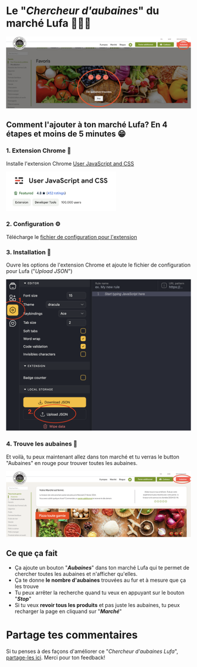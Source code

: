 # Le "_Chercheur d'aubaines_" du marché Lufa  🍅🥕🍏

<img src="https://raw.githubusercontent.com/michaelbontyes/lufa/main/aubainesLufa.png" width="1000">

## Comment l'ajouter à ton marché Lufa? En 4 étapes et moins de 5 minutes 😁

### 1. Extension Chrome 🧰
Installe l'extension Chrome [User JavaScript and CSS](https://chromewebstore.google.com/detail/user-javascript-and-css/nbhcbdghjpllgmfilhnhkllmkecfmpld)  

<img src="https://raw.githubusercontent.com/michaelbontyes/lufa/main/chromeExtension.png" width="300">
   
### 2. Configuration ⚙️
Télécharge le [fichier de configuration pour l'extension](https://raw.githubusercontent.com/michaelbontyes/lufa/main/lufaConfig-UserJavascriptAndCSS-ChromeExtension.json)  
   
### 3. Installation 🍅
Ouvre les options de l'extension Chrome et ajoute le fichier de configuration pour Lufa ("_Upload JSON_")  

<img src="https://raw.githubusercontent.com/michaelbontyes/lufa/main/addConfig.png" width="600">

### 4. Trouve les aubaines 🙂
Et voilà, tu peux maintenant allez dans ton marché et tu verras le button "Aubaines" en rouge pour trouver toutes les aubaines.

<img src="https://raw.githubusercontent.com/michaelbontyes/lufa/main/buttonAubaines.png" width="1000">

## Ce que ça fait
- Ça ajoute un bouton "**_Aubaines_**" dans ton marché Lufa qui te permet de chercher toutes les aubaines et n'afficher qu'elles.
- Ça te donne **le nombre d'aubaines** trouvées au fur et à mesure que ça les trouve
- Tu peux arrêter la recherche quand tu veux en appuyant sur le bouton "**_Stop_**"
- Si tu veux **revoir tous les produits** et pas juste les aubaines, tu peux recharger la page en cliquand sur "**_Marché_**"

# Partage tes commentaires
Si tu penses à des façons d'améliorer ce "_Chercheur d'aubaines Lufa_", [partage-les ici](https://forms.gle/FwDYaLtCCGEpqivPA). Merci pour ton feedback!

